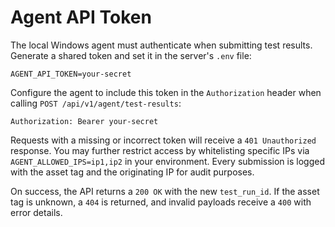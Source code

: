 # Agent API Token

The local Windows agent must authenticate when submitting test results.
Generate a shared token and set it in the server's `.env` file:

```
AGENT_API_TOKEN=your-secret
```

Configure the agent to include this token in the `Authorization` header when
calling `POST /api/v1/agent/test-results`:

```
Authorization: Bearer your-secret
```

Requests with a missing or incorrect token will receive a `401 Unauthorized`
response. You may further restrict access by whitelisting specific IPs via
`AGENT_ALLOWED_IPS=ip1,ip2` in your environment. Every submission is logged
with the asset tag and the originating IP for audit purposes.

On success, the API returns a `200 OK` with the new `test_run_id`. If the
asset tag is unknown, a `404` is returned, and invalid payloads receive a
`400` with error details.

